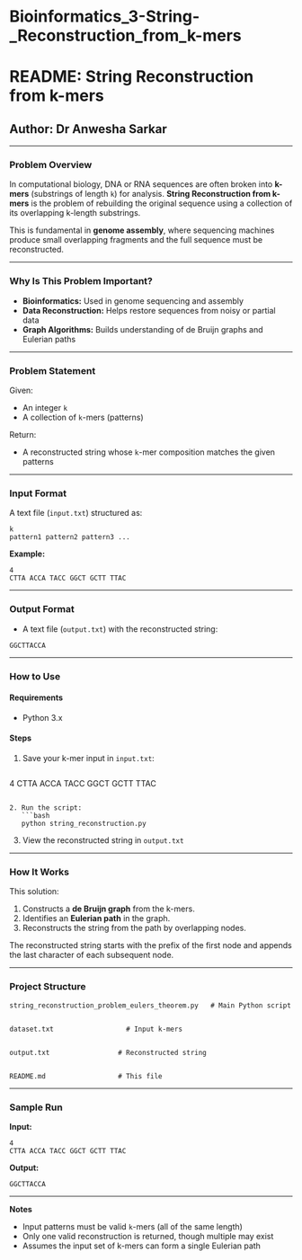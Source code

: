 # Bioinformatics_3-String-_Reconstruction_from_k-mers

# README: String Reconstruction from k-mers

## Author: Dr Anwesha Sarkar

---

### Problem Overview

In computational biology, DNA or RNA sequences are often broken into **k-mers** (substrings of length `k`) for analysis. **String Reconstruction from k-mers** is the problem of rebuilding the original sequence using a collection of its overlapping k-length substrings.

This is fundamental in **genome assembly**, where sequencing machines produce small overlapping fragments and the full sequence must be reconstructed.

---

### Why Is This Problem Important?

*  **Bioinformatics:** Used in genome sequencing and assembly
* **Data Reconstruction:** Helps restore sequences from noisy or partial data
* **Graph Algorithms:** Builds understanding of de Bruijn graphs and Eulerian paths

---

### Problem Statement

Given:

* An integer `k`
* A collection of `k`-mers (patterns)

Return:

* A reconstructed string whose `k`-mer composition matches the given patterns

---

### Input Format

A text file (`input.txt`) structured as:

```
k
pattern1 pattern2 pattern3 ...
```

**Example:**

```
4
CTTA ACCA TACC GGCT GCTT TTAC
```

---

### Output Format

* A text file (`output.txt`) with the reconstructed string:

```
GGCTTACCA
```

---

### How to Use

#### Requirements

* Python 3.x

#### Steps

1. Save your k-mer input in `input.txt`:

   ```
   ```

4
CTTA ACCA TACC GGCT GCTT TTAC

````

2. Run the script:
   ```bash
   python string_reconstruction.py
````

3. View the reconstructed string in `output.txt`

---

### How It Works

This solution:

1. Constructs a **de Bruijn graph** from the k-mers.
2. Identifies an **Eulerian path** in the graph.
3. Reconstructs the string from the path by overlapping nodes.

The reconstructed string starts with the prefix of the first node and appends the last character of each subsequent node.

---

### Project Structure

```
string_reconstruction_problem_eulers_theorem.py   # Main Python script


dataset.txt                  # Input k-mers


output.txt                 # Reconstructed string


README.md                  # This file
```

---

### Sample Run

**Input:**

```
4
CTTA ACCA TACC GGCT GCTT TTAC
```

**Output:**

```
GGCTTACCA
```

---

**Notes**

* Input patterns must be valid `k`-mers (all of the same length)
* Only one valid reconstruction is returned, though multiple may exist
* Assumes the input set of k-mers can form a single Eulerian path


